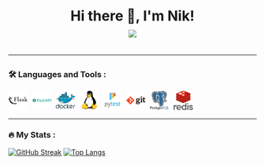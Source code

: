 <h1 align="center">Hi there 👋, I'm Nik!
  

  <div id="header" align="center">
  <img src="https://static.tildacdn.com/tild3165-6463-4563-a333-643137616537/cat-computer-veryfas.gif" width="100"/>
  </div>

  ---    
  
  ### :hammer_and_wrench: Languages and Tools :
  <div>
  <img src="https://github.com/devicons/devicon/blob/master/icons/flask/flask-original-wordmark.svg" title="flask" **alt="flask" width="40" height="40"/>&nbsp;
  <img src="https://github.com/devicons/devicon/blob/master/icons/fastapi/fastapi-original-wordmark.svg" title="fastapi" **alt="fastapi" width="40" height="40"/>&nbsp;
  <img src="https://github.com/devicons/devicon/blob/master/icons/docker/docker-original-wordmark.svg" title="docker" **alt="docker" width="40" height="40"/>&nbsp;
  <img src="https://github.com/devicons/devicon/blob/master/icons/linux/linux-original.svg" title="linux" **alt="linux" width="40" height="40"/>&nbsp;
  <img src="https://github.com/devicons/devicon/blob/master/icons/pytest/pytest-original-wordmark.svg" title="pytest" **alt="pytest" width="40" height="40"/>&nbsp;
  <img src="https://github.com/devicons/devicon/blob/master/icons/git/git-original-wordmark.svg" title="Git" **alt="Git" width="40" height="40"/>&nbsp;
  <img src="https://github.com/devicons/devicon/blob/master/icons/postgresql/postgresql-original-wordmark.svg" title="postgresql" **alt="postgresql" width="40" height="40"/>&nbsp;
  <img src="https://github.com/devicons/devicon/blob/master/icons/redis/redis-original-wordmark.svg" title="redis" **alt="redis" width="40" height="40"/>&nbsp;
  </div>

  ---
  
  ### :fire: My Stats :
  [![GitHub Streak](http://github-readme-streak-stats.herokuapp.com?user=kitok07&theme=dark&background=000000)](https://git.io/streak-stats)
  [![Top Langs](https://github-readme-stats.vercel.app/api/top-langs/?username=kitok07&layout=compact&theme=vision-friendly-dark)](https://github.com/anuraghazra/github-readme-stats)

